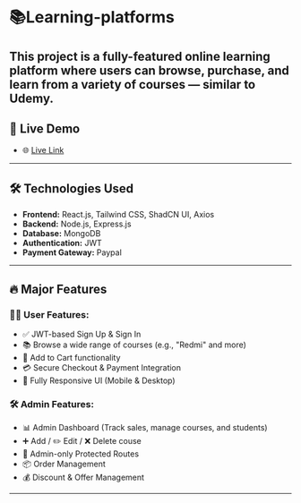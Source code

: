 # 📚Learning-platforms

This project is a fully-featured online learning platform where users can browse, purchase, and learn from a variety of courses — similar to Udemy.
---

## 🚀 Live Demo

- 🌐 [Live Link](https://remarkable-truffle-549f7f.netlify.app)


---

## 🛠️ Technologies Used

- **Frontend:** React.js, Tailwind CSS, ShadCN UI, Axios
- **Backend:** Node.js, Express.js
- **Database:** MongoDB
- **Authentication:** JWT
- **Payment Gateway:** Paypal

---

## 🔥 Major Features

### 🧑‍💼 User Features:

- ✅ JWT-based Sign Up & Sign In
- 📚 Browse a wide range of courses (e.g., "Redmi" and more)
- 🛒 Add to Cart functionality
- 💳 Secure Checkout & Payment Integration
- 📱 Fully Responsive UI (Mobile & Desktop)

### 🛠️ Admin Features:

- 📊 Admin Dashboard (Track sales, manage courses, and students)
- ➕ Add / ✏️ Edit / ❌ Delete couse
- 🔐 Admin-only Protected Routes
- 📦 Order Management
- 💰 Discount & Offer Management

---
